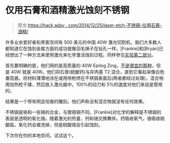 # 仅用石膏和酒精激光蚀刻不锈钢

> 原文:[https://hack aday . com/2014/12/25/laser-etch-不锈钢-仅用石膏-酒精/](https://hackaday.com/2014/12/25/laser-etch-stainless-with-only-plaster-alcohol/)

许多业余爱好者和黑客空间有 500 美元的中国 40W 激光切割机，我们大多数人都知道它在蚀刻金属方面的成功就像羽毛掸子在钻孔一样。[Frankie]和[Bryan]已经想出了一种方法来使用激光来化学激活蚀刻过程。同样参见[实验第二部分](http://frankieflood.blogspot.ca/2014/12/laser-engraving-stainless-steel-w.html)。

首先要明确的是，他们用的是高质量的 40W Epilog Zing，[不是便宜的那种](http://hackaday.com/2014/08/13/upgrade-that-cheap-o-laser-cutter/)，但是 40W 就是 40W。他们将石膏(硫酸钙)与异丙基 T2 混合，直到它看起来像白色番茄酱。将材料薄薄地涂在或用喷枪喷在不锈钢表面后(两者都经过处理)，混合物用加热枪干燥，然后放入激光器中。100%的动力和 5%的速度对他们来说是管用的。

结果是一个带有明显咬痕的雕刻。他们声称没有混合物就没有任何效果。

不锈钢是铁和一些铬的合金，与镀铬钢不同。[Frankie]对化学的解释是不锈钢的表层是透明的氧化铬。随着激光的热量，钙和铬交换舞伴。钙吸收氧气，铬吸收硫酸盐。氧化钙会被洗掉，但是硫酸铬会引起蚀刻。

下次你在你的本地空间，试试这个。